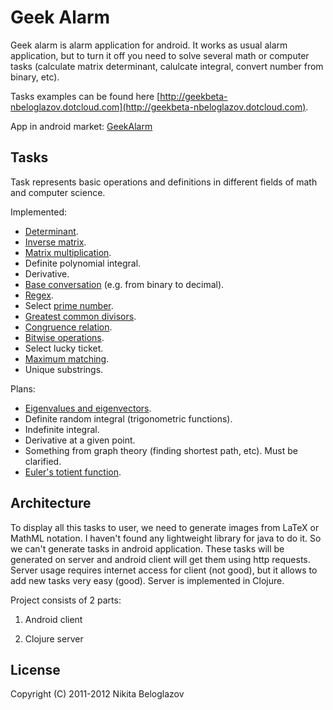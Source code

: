 # Geek Alarm

Geek alarm is alarm application for android. It works as usual alarm application, but to turn it off you need to solve several math or computer tasks (calculate matrix determinant, calulcate integral, convert number from binary, etc).

Tasks examples can be found here [http://geekbeta-nbeloglazov.dotcloud.com](http://geekbeta-nbeloglazov.dotcloud.com).

App in android market: [GeekAlarm](http://market.android.com/details?id=com.geek_alarm.android)

## Tasks

Task represents basic operations and definitions in different fields of math and computer science.

Implemented:

* [Determinant](http://en.wikipedia.org/wiki/Determinant).
* [Inverse matrix](http://en.wikipedia.org/wiki/Inverse_matrix).
* [Matrix multiplication](http://en.wikipedia.org/wiki/Matrix_multiplication).
* Definite polynomial integral.
* Derivative.
* [Base conversation](http://en.wikipedia.org/wiki/Base_conversion#Base_conversion) (e.g. from binary to decimal).
* [Regex](http://en.wikipedia.org/wiki/Regex).
* Select [prime number](http://en.wikipedia.org/wiki/Prime_number).
* [Greatest common divisors](http://en.wikipedia.org/wiki/Greatest_common_divisor).
* [Congruence relation](http://en.wikipedia.org/wiki/Modular_arithmetic).
* [Bitwise operations](http://en.wikipedia.org/wiki/Bitwise_operation).
* Select lucky ticket.
* [Maximum matching][matching].
* Unique substrings.

Plans:

* [Eigenvalues and eigenvectors](http://en.wikipedia.org/wiki/Eigenvalue,_eigenvector_and_eigenspace).
* Definite random integral (trigonometric functions).
* Indefinite integral.
* Derivative at a given point.
* Something from graph theory (finding shortest path, etc). Must be clarified.
* [Euler's totient function](http://en.wikipedia.org/wiki/Euler%27s_totient_function).

## Architecture

To display all this tasks to user, we need to generate images from LaTeX or MathML notation. I haven't found any lightweight library for java to do it. So we can't generate tasks in android application. These tasks will be generated on server and android client will get them using http requests. Server usage requires internet access for client (not good), but it allows to add new tasks very easy (good). Server is implemented in Clojure.

Project consists of 2 parts:

 1. Android client

 2. Clojure server

## License

Copyright (C) 2011-2012 Nikita Beloglazov

[matching]: http://en.wikipedia.org/wiki/Matching_(graph_theory)